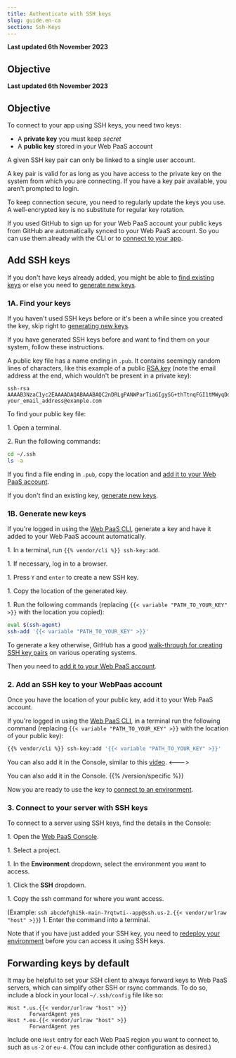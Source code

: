 ```yaml
---
title: Authenticate with SSH keys
slug: guide.en-ca
section: Ssh-Keys
---
```


**Last updated 6th November 2023**



## Objective  

**Last updated 6th November 2023**



## Objective  

To connect to your app using SSH keys, you need two keys:

* A **private key** you must keep _secret_
* A **public key** stored in your Web PaaS account

A given SSH key pair can only be linked to a single user account.

A key pair is valid for as long as you have access to the private key on the system from which you are connecting.
If you have a key pair available, you aren't prompted to login.

To keep connection secure, you need to regularly update the keys you use.
A well-encrypted key is no substitute for regular key rotation.

If you used GitHub to sign up for your Web PaaS account
your public keys from GitHub are automatically synced to your Web PaaS account.
So you can use them already with the CLI or to [connect to your app](./_index.md#2-connect-to-an-app-with-ssh).

## Add SSH keys

If you don't have keys already added,
you might be able to [find existing keys](#1a-find-your-keys) or else you need to [generate new keys](#1b-generate-new-keys).

### 1A. Find your keys

If you haven't used SSH keys before or it's been a while since you created the key,
skip right to [generating new keys](#1b-generate-new-keys).

If you have generated SSH keys before and want to find them on your system,
follow these instructions.

A public key file has a name ending in `.pub`.
It contains seemingly random lines of characters,
like this example of a public [RSA key](https://en.wikipedia.org/wiki/RSA_%28cryptosystem%29)
(note the email address at the end, which wouldn't be present in a private key):

```text
ssh-rsa AAAAB3NzaC1yc2EAAAADAQABAAABAQC2nDRLgPANWParTiaGIgySG+thTtnqFGI1tMWyqDdfvH+5hL91w2tK9PzaP+NJ5hA/cOyh30YRFb52Y64toU16Ko5K1mLqNFJajjWEI5Y4VukG6betrWfqdQ7XBr/s7nBuDOFQ5+eKbvug4rRSCSo8CsEI1eI0VNQkC9HJWYK28k7KurMdTN7X/Z/4vknM4/Rm2bnMk2idoORQgomeZS1p3GkG8dQs/c0j/b4H7azxnqdcCaR4ahbytX3d49BN0WwE84C+ItsnkCt1g5tVADPrab+Ywsm/FTnGY3cJKKdOAHt7Ls5lfpyyug2hNAFeiZF0MoCekjDZ2GH2xdFc7AX/ your_email_address@example.com
```

To find your public key file:

1\. Open a terminal.

2\. Run the following commands:


```bash
cd ~/.ssh
ls -a
```

If you find a file ending in `.pub`,
copy the location and [add it to your Web PaaS account](#2-add-an-ssh-key-to-your-platform-account).

If you don't find an existing key, [generate new keys](#1b-generate-new-keys).

### 1B. Generate new keys

If you're logged in using the [Web PaaS CLI](./_index.md#1-authenticate-with-the-cli),
generate a key and have it added to your Web PaaS account automatically.

1\. In a terminal, run `{{% vendor/cli %}} ssh-key:add`.

1\. If necessary, log in to a browser.

1\. Press `Y` and `enter` to create a new SSH key.

1\. Copy the location of the generated key.

1\. Run the following commands (replacing `{{< variable "PATH_TO_YOUR_KEY" >}}` with the location you copied):


```bash
eval $(ssh-agent)
ssh-add '{{< variable "PATH_TO_YOUR_KEY" >}}'
```

To generate a key otherwise, GitHub has a good [walk-through for creating SSH key pairs](https://docs.github.com/en/authentication/connecting-to-github-with-ssh/generating-a-new-ssh-key-and-adding-it-to-the-ssh-agent) on various operating systems.

Then you need to [add it to your Web PaaS account](#2-add-an-ssh-key-to-your-platform-account).

### 2. Add an SSH key to your WebPaas account

Once you have the location of your public key, add it to your Web PaaS account.

If you're logged in using the [Web PaaS CLI](./_index.md#1-authenticate-with-the-cli),
in a terminal run the following command (replacing `{{< variable "PATH_TO_YOUR_KEY" >}}` with the location of your public key):

```bash
{{% vendor/cli %}} ssh-key:add '{{< variable "PATH_TO_YOUR_KEY" >}}'
```


<!-- Web PaaS -->
You can also add it in the Console,
similar to this [video](https://docs.platform.sh/videos/management-console/add-ssh-mc.mp4).
<--->
<!-- Upsun -->
You can also add it in the Console.
{{% /version/specific %}}

Now you are ready to use the key to [connect to an environment](./_index.md#2-connect-to-an-app-with-ssh).

### 3. Connect to your server with SSH keys

To connect to a server using SSH keys, find the details in the Console:

1\. Open the [Web PaaS Console](https://console.platform.sh/).

1\. Select a project.

1\. In the **Environment** dropdown, select the environment you want to access.

1\. Click the **SSH** dropdown.

1\. Copy the ssh command for where you want access.

   (Example: `ssh abcdefghi5k-main-7rqtwti--app@ssh.us-2.{{< vendor/urlraw "host" >}}`)
1\. Enter the command into a terminal.


Note that if you have just added your SSH key,
you need to [redeploy your environment](./troubleshoot-ssh.md#redeploy-your-environment) before you can access it using SSH keys.

## Forwarding keys by default

It may be helpful to set your SSH client to always forward keys to Web PaaS servers, which can simplify other SSH or rsync commands.
To do so, include a block in your local `~/.ssh/config` file like so:

```text
Host *.us.{{< vendor/urlraw "host" >}}
       ForwardAgent yes
Host *.eu.{{< vendor/urlraw "host" >}}
       ForwardAgent yes
```

Include one `Host` entry for each Web PaaS region you want to connect to, such as `us-2` or `eu-4`.
(You can include other configuration as desired.)
